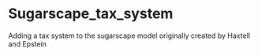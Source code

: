 # Sugarscape_tax_system
Adding a tax system to the sugarscape model originally created by Haxtell and Epstein
